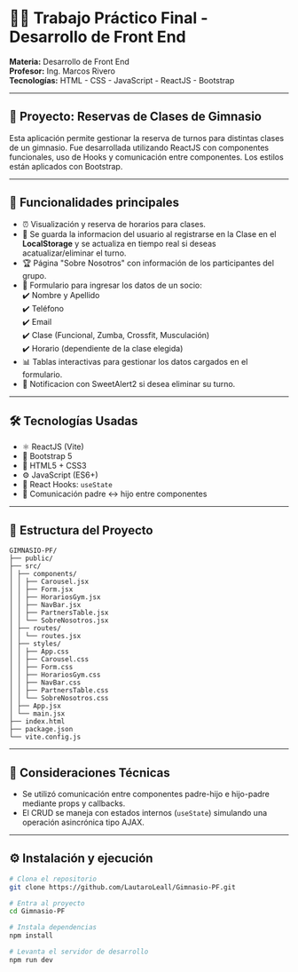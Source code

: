 # 🏋️‍♂️ Trabajo Práctico Final - Desarrollo de Front End

**Materia:** Desarrollo de Front End  
**Profesor:** Ing. Marcos Rivero  
**Tecnologías:** HTML - CSS - JavaScript - ReactJS - Bootstrap

---

## 📌 Proyecto: Reservas de Clases de Gimnasio

Esta aplicación permite gestionar la reserva de turnos para distintas clases de un gimnasio. Fue desarrollada utilizando ReactJS con componentes funcionales, uso de Hooks y comunicación entre componentes. Los estilos están aplicados con Bootstrap.

---

## 🎯 Funcionalidades principales

- ⏰ Visualización y reserva de horarios para clases.  
- 💾 Se guarda la informacion del usuario al registrarse en la Clase en el **LocalStorage** y se actualiza en tiempo real si deseas acatualizar/eliminar el turno.  
- 🏆 Página "Sobre Nosotros" con información de los participantes del grupo.   
- 📝 Formulario para ingresar los datos de un socio: <br>
   ✔️ Nombre y Apellido  
   ✔️ Teléfono  
   ✔️ Email  
   ✔️ Clase (Funcional, Zumba, Crossfit, Musculación)  
   ✔️ Horario (dependiente de la clase elegida)
- 📊 Tablas interactivas para gestionar los datos cargados en el formulario.  
- 🎉 Notificacion con SweetAlert2 si desea eliminar su turno.

---

## 🛠️ Tecnologías Usadas

- ⚛️ ReactJS (Vite)
- 💅 Bootstrap 5
- 🎯 HTML5 + CSS3
- ⚙️ JavaScript (ES6+)
- 🎣 React Hooks: `useState`
- 📡 Comunicación padre ↔ hijo entre componentes

---

## 📁 Estructura del Proyecto
```
GIMNASIO-PF/
├── public/
├── src/
│ ├── components/
│ │ ├── Carousel.jsx
│ │ ├── Form.jsx
│ │ ├── HorariosGym.jsx
│ │ ├── NavBar.jsx
│ │ ├── PartnersTable.jsx
│ │ └── SobreNosotros.jsx
│ ├── routes/
│ │ └── routes.jsx
│ ├── styles/
│ │ ├── App.css
│ │ ├── Carousel.css
│ │ ├── Form.css
│ │ ├── HorariosGym.css
│ │ ├── NavBar.css
│ │ ├── PartnersTable.css
│ │ └── SobreNosotros.css
│ ├── App.jsx
│ └── main.jsx
├── index.html
├── package.json
└── vite.config.js
```

---

## 🧠 Consideraciones Técnicas

- Se utilizó comunicación entre componentes padre-hijo e hijo-padre mediante props y callbacks.
- El CRUD se maneja con estados internos (`useState`) simulando una operación asincrónica tipo AJAX.

---

## ⚙️ Instalación y ejecución

```bash
# Clona el repositorio
git clone https://github.com/LautaroLeall/Gimnasio-PF.git

# Entra al proyecto
cd Gimnasio-PF

# Instala dependencias
npm install

# Levanta el servidor de desarrollo
npm run dev
